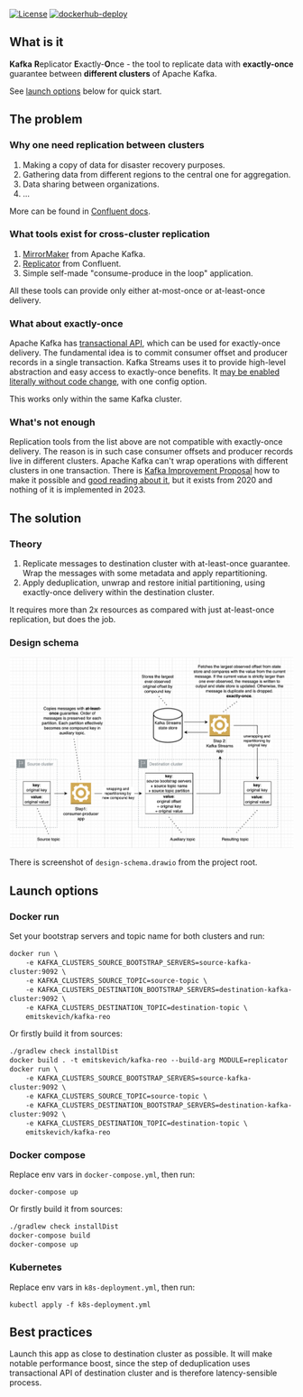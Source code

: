 [![License](https://img.shields.io/badge/License-Apache%202.0-blue.svg)](https://opensource.org/licenses/Apache-2.0)
[![dockerhub-deploy](https://github.com/emitskevich/kafka-reo/workflows/dockerhub-deploy/badge.svg)](https://github.com/emitskevich/kafka-reo/actions/workflows/dockerhub-deploy.yml)

## What is it
**Kafka** **R**eplicator **E**xactly-**O**nce - the tool to replicate data 
with **exactly-once** guarantee between **different clusters** of Apache Kafka.

See [launch options](https://github.com/emitskevich/kafka-reo#launch-options) 
below for quick start.



## The problem

### Why one need replication between clusters
1. Making a copy of data for disaster recovery purposes.
1. Gathering data from different regions to the central one for aggregation. 
1. Data sharing between organizations.
1. ...

More can be found in [Confluent docs](https://docs.confluent.io/platform/current/multi-dc-deployments/cluster-linking/index.html#use-cases-and-architectures).

### What tools exist for cross-cluster replication
1. [MirrorMaker](https://github.com/apache/kafka/tree/trunk/connect/mirror) from Apache Kafka.
1. [Replicator](https://docs.confluent.io/platform/current/multi-dc-deployments/replicator/replicator-quickstart.html) from Confluent.
1. Simple self-made "consume-produce in the loop" application.

All these tools can provide only either at-most-once or at-least-once delivery. 

### What about exactly-once
Apache Kafka has [transactional API](https://www.confluent.io/blog/transactions-apache-kafka/), 
which can be used for exactly-once delivery. The fundamental idea is to commit consumer offset 
and producer records in a single transaction. Kafka Streams uses it to provide high-level 
abstraction and easy access to exactly-once benefits.
It [may be enabled literally without code change](https://www.confluent.io/blog/enabling-exactly-once-kafka-streams/), 
with one config option. 

This works only within the same Kafka cluster.

### What's not enough
Replication tools from the list above are not compatible with exactly-once delivery.
The reason is in such case consumer offsets and producer records live in different clusters. 
Apache Kafka can't wrap operations with different clusters in one transaction.
There is [Kafka Improvement Proposal](https://cwiki.apache.org/confluence/display/KAFKA/KIP-656%3A+MirrorMaker2+Exactly-once+Semantics) how to make it possible 
and [good reading about it](https://towardsdatascience.com/exactly-once-semantics-across-multiple-kafka-instances-is-possible-20bf900c29cf), 
but it exists from 2020 and nothing of it is implemented in 2023.



## The solution

### Theory
1. Replicate messages to destination cluster with at-least-once guarantee. 
Wrap the messages with some metadata and apply repartitioning.
1. Apply deduplication, unwrap and restore initial partitioning, 
using exactly-once delivery within the destination cluster.

It requires more than 2x resources as compared with just at-least-once replication, 
but does the job.

### Design schema
![design-schema-v2.png](https://raw.githubusercontent.com/emitskevich/kafka-reo/main/design-schema-v2.png)

There is screenshot of `design-schema.drawio` from the project root.



## Launch options

### Docker run
Set your bootstrap servers and topic name for both clusters and run:
```
docker run \
    -e KAFKA_CLUSTERS_SOURCE_BOOTSTRAP_SERVERS=source-kafka-cluster:9092 \
    -e KAFKA_CLUSTERS_SOURCE_TOPIC=source-topic \
    -e KAFKA_CLUSTERS_DESTINATION_BOOTSTRAP_SERVERS=destination-kafka-cluster:9092 \
    -e KAFKA_CLUSTERS_DESTINATION_TOPIC=destination-topic \
    emitskevich/kafka-reo
```
Or firstly build it from sources:
```
./gradlew check installDist
docker build . -t emitskevich/kafka-reo --build-arg MODULE=replicator
docker run \
    -e KAFKA_CLUSTERS_SOURCE_BOOTSTRAP_SERVERS=source-kafka-cluster:9092 \
    -e KAFKA_CLUSTERS_SOURCE_TOPIC=source-topic \
    -e KAFKA_CLUSTERS_DESTINATION_BOOTSTRAP_SERVERS=destination-kafka-cluster:9092 \
    -e KAFKA_CLUSTERS_DESTINATION_TOPIC=destination-topic \
    emitskevich/kafka-reo
```

### Docker compose
Replace env vars in `docker-compose.yml`, then run:
```
docker-compose up
```
Or firstly build it from sources:
```
./gradlew check installDist
docker-compose build
docker-compose up
```

### Kubernetes
Replace env vars in `k8s-deployment.yml`, then run:
```
kubectl apply -f k8s-deployment.yml
```



## Best practices
Launch this app as close to destination cluster as possible. It will make notable 
performance boost, since the step of deduplication uses transactional API 
of destination cluster and is therefore latency-sensible process.
